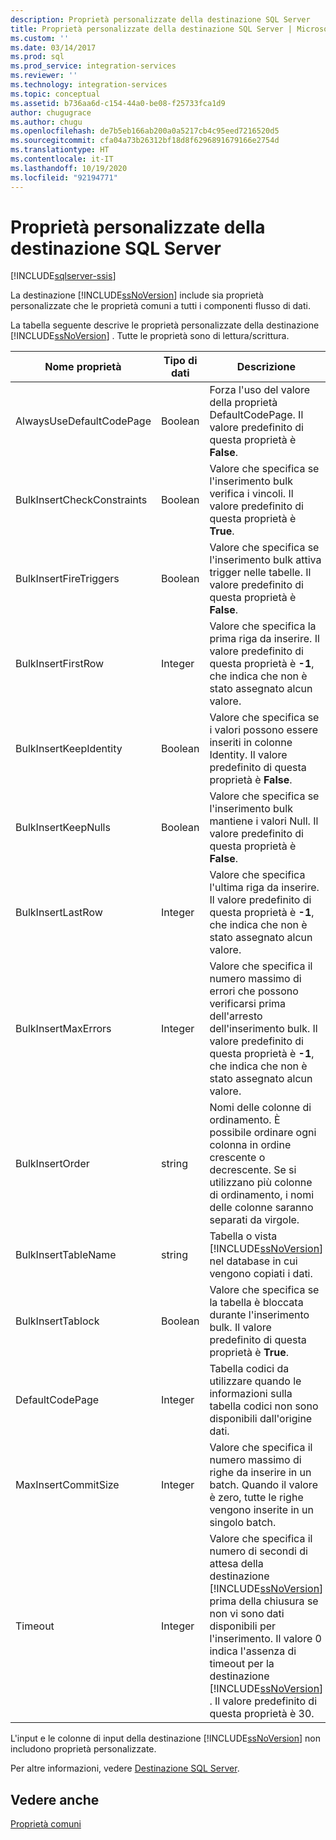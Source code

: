 ```yaml
---
description: Proprietà personalizzate della destinazione SQL Server
title: Proprietà personalizzate della destinazione SQL Server | Microsoft Docs
ms.custom: ''
ms.date: 03/14/2017
ms.prod: sql
ms.prod_service: integration-services
ms.reviewer: ''
ms.technology: integration-services
ms.topic: conceptual
ms.assetid: b736aa6d-c154-44a0-be08-f25733fca1d9
author: chugugrace
ms.author: chugu
ms.openlocfilehash: de7b5eb166ab200a0a5217cb4c95eed7216520d5
ms.sourcegitcommit: cfa04a73b26312bf18d8f6296891679166e2754d
ms.translationtype: HT
ms.contentlocale: it-IT
ms.lasthandoff: 10/19/2020
ms.locfileid: "92194771"
---
```

# <a name="sql-server-destination-custom-properties"></a>Proprietà personalizzate della destinazione SQL Server

[!INCLUDE[sqlserver-ssis](../../includes/applies-to-version/sqlserver-ssis.md)]


  La destinazione [!INCLUDE[ssNoVersion](../../includes/ssnoversion-md.md)] include sia proprietà personalizzate che le proprietà comuni a tutti i componenti flusso di dati.  
  
 La tabella seguente descrive le proprietà personalizzate della destinazione [!INCLUDE[ssNoVersion](../../includes/ssnoversion-md.md)] . Tutte le proprietà sono di lettura/scrittura.  
  
|Nome proprietà|Tipo di dati|Descrizione|  
|-------------------|---------------|-----------------|  
|AlwaysUseDefaultCodePage|Boolean|Forza l'uso del valore della proprietà DefaultCodePage. Il valore predefinito di questa proprietà è **False**.|  
|BulkInsertCheckConstraints|Boolean|Valore che specifica se l'inserimento bulk verifica i vincoli. Il valore predefinito di questa proprietà è **True**.|  
|BulkInsertFireTriggers|Boolean|Valore che specifica se l'inserimento bulk attiva trigger nelle tabelle. Il valore predefinito di questa proprietà è **False**.|  
|BulkInsertFirstRow|Integer|Valore che specifica la prima riga da inserire. Il valore predefinito di questa proprietà è **-1**, che indica che non è stato assegnato alcun valore.|  
|BulkInsertKeepIdentity|Boolean|Valore che specifica se i valori possono essere inseriti in colonne Identity. Il valore predefinito di questa proprietà è **False**.|  
|BulkInsertKeepNulls|Boolean|Valore che specifica se l'inserimento bulk mantiene i valori Null. Il valore predefinito di questa proprietà è **False**.|  
|BulkInsertLastRow|Integer|Valore che specifica l'ultima riga da inserire. Il valore predefinito di questa proprietà è **-1**, che indica che non è stato assegnato alcun valore.|  
|BulkInsertMaxErrors|Integer|Valore che specifica il numero massimo di errori che possono verificarsi prima dell'arresto dell'inserimento bulk. Il valore predefinito di questa proprietà è **-1**, che indica che non è stato assegnato alcun valore.|  
|BulkInsertOrder|string|Nomi delle colonne di ordinamento. È possibile ordinare ogni colonna in ordine crescente o decrescente. Se si utilizzano più colonne di ordinamento, i nomi delle colonne saranno separati da virgole.|  
|BulkInsertTableName|string|Tabella o vista [!INCLUDE[ssNoVersion](../../includes/ssnoversion-md.md)] nel database in cui vengono copiati i dati.|  
|BulkInsertTablock|Boolean|Valore che specifica se la tabella è bloccata durante l'inserimento bulk. Il valore predefinito di questa proprietà è **True**.|  
|DefaultCodePage|Integer|Tabella codici da utilizzare quando le informazioni sulla tabella codici non sono disponibili dall'origine dati.|  
|MaxInsertCommitSize|Integer|Valore che specifica il numero massimo di righe da inserire in un batch. Quando il valore è zero, tutte le righe vengono inserite in un singolo batch.|  
|Timeout|Integer|Valore che specifica il numero di secondi di attesa della destinazione [!INCLUDE[ssNoVersion](../../includes/ssnoversion-md.md)] prima della chiusura se non vi sono dati disponibili per l'inserimento. Il valore 0 indica l'assenza di timeout per la destinazione [!INCLUDE[ssNoVersion](../../includes/ssnoversion-md.md)] . Il valore predefinito di questa proprietà è 30.|  
  
 L'input e le colonne di input della destinazione [!INCLUDE[ssNoVersion](../../includes/ssnoversion-md.md)] non includono proprietà personalizzate.  
  
 Per altre informazioni, vedere [Destinazione SQL Server](../../integration-services/data-flow/sql-server-destination.md).  
  
## <a name="see-also"></a>Vedere anche  
 [Proprietà comuni](./set-the-properties-of-a-data-flow-component.md)  
  
